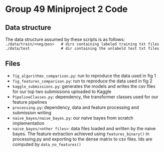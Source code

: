 # Group 49 Miniproject 2 Code

## Data structure
  
  The data structure assumed by these scripts is as follows:
    ```
    ./data/train/<neg/pos>   # dirs containing labeled training txt files
    ./data/test              # dir containing the unlabeld test txt files
    ```

## Files
  - `fig_algorithms_comparison.py`: run to reproduce the data used in fig 1
  - `fig_features_comparison.py`: run to reproduce the data used in fig 2
  - `kaggle_submissions.py`: generates the models and writes the csv files for
    our top two submissions uploaded to Kaggle
  - `PipelineClasses.py`: dependency, the transformer classes used for our
    feature pipelines
  - `processing.py`: dependency, data and feature processing and submission
    writing
  - `naive_bayes/naive_bayes.py`: our naive bayes from scratch implementation
  - `naive_bayes/<other files>`: data files loaded and written by the naive
    bayes. The feature extraction achieved using
    `features_binary()` in processing.py and exporting to the dense matrix to
    csv files. Ids are computed by `data_no_features()`


